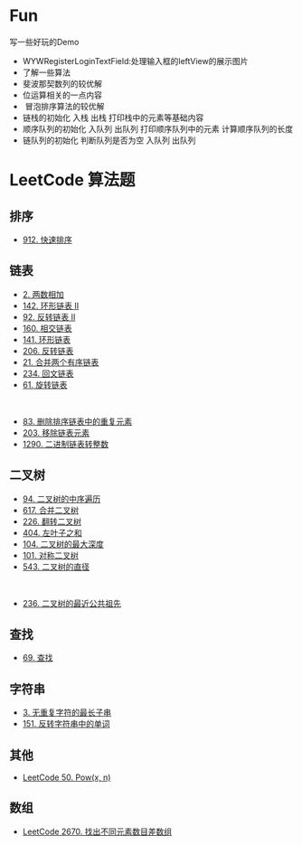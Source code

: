 # Fun
写一些好玩的Demo
- WYWRegisterLoginTextField:处理输入框的leftView的展示图片
- 了解一些算法
-   斐波那契数列的较优解
-   位运算相关的一点内容
-  冒泡排序算法的较优解
- 链栈的初始化 入栈 出栈 打印栈中的元素等基础内容
- 顺序队列的初始化 入队列 出队列 打印顺序队列中的元素 计算顺序队列的长度
- 链队列的初始化 判断队列是否为空 入队列 出队列


# LeetCode 算法题
## 排序
- [912. 快速排序](https://github.com/twototwoto/Fun/wiki/%E6%8E%92%E5%BA%8F)

## 链表
- [2. 两数相加](https://github.com/twototwoto/Fun/wiki/%E9%93%BE%E8%A1%A8#2-%E4%B8%A4%E6%95%B0%E7%9B%B8%E5%8A%A0)
- [142. 环形链表 II](https://github.com/twototwoto/Fun/wiki/%E9%93%BE%E8%A1%A8#142-%E7%8E%AF%E5%BD%A2%E9%93%BE%E8%A1%A8-ii)
- [92. 反转链表 II](https://github.com/twototwoto/Fun/wiki/%E9%93%BE%E8%A1%A8#92-%E5%8F%8D%E8%BD%AC%E9%93%BE%E8%A1%A8-ii)
- [160. 相交链表](https://github.com/twototwoto/Fun/wiki/%E9%93%BE%E8%A1%A8#160-%E7%9B%B8%E4%BA%A4%E9%93%BE%E8%A1%A8)
- [141. 环形链表](https://github.com/twototwoto/Fun/wiki/%E9%93%BE%E8%A1%A8#141-%E7%8E%AF%E5%BD%A2%E9%93%BE%E8%A1%A8)
- [206. 反转链表](https://github.com/twototwoto/Fun/wiki/%E9%93%BE%E8%A1%A8)
- [21. 合并两个有序链表](https://github.com/twototwoto/Fun/wiki/%E9%93%BE%E8%A1%A8#21-%E5%90%88%E5%B9%B6%E4%B8%A4%E4%B8%AA%E6%9C%89%E5%BA%8F%E9%93%BE%E8%A1%A8)
- [234. 回文链表](https://github.com/twototwoto/Fun/wiki/LeetCode-234.-%E5%9B%9E%E6%96%87%E9%93%BE%E8%A1%A8)
- [61. 旋转链表](https://github.com/twototwoto/Fun/wiki/%E9%93%BE%E8%A1%A8#61-%E6%97%8B%E8%BD%AC%E9%93%BE%E8%A1%A8)
<br/>

- [83. 删除排序链表中的重复元素](https://github.com/twototwoto/Fun/wiki/%E9%93%BE%E8%A1%A8#83-%E5%88%A0%E9%99%A4%E6%8E%92%E5%BA%8F%E9%93%BE%E8%A1%A8%E4%B8%AD%E7%9A%84%E9%87%8D%E5%A4%8D%E5%85%83%E7%B4%A0)
- [203. 移除链表元素](https://github.com/twototwoto/Fun/wiki/%E9%93%BE%E8%A1%A8#203-%E7%A7%BB%E9%99%A4%E9%93%BE%E8%A1%A8%E5%85%83%E7%B4%A0)
- [1290. 二进制链表转整数](https://github.com/twototwoto/Fun/wiki/%E9%93%BE%E8%A1%A8#1290-%E4%BA%8C%E8%BF%9B%E5%88%B6%E9%93%BE%E8%A1%A8%E8%BD%AC%E6%95%B4%E6%95%B0)

## 二叉树
- [94. 二叉树的中序遍历](https://github.com/twototwoto/Fun/wiki/%E4%BA%8C%E5%8F%89%E6%A0%91#94-%E4%BA%8C%E5%8F%89%E6%A0%91%E7%9A%84%E4%B8%AD%E5%BA%8F%E9%81%8D%E5%8E%86)
- [617. 合并二叉树](https://github.com/twototwoto/Fun/wiki/%E4%BA%8C%E5%8F%89%E6%A0%91#617-%E5%90%88%E5%B9%B6%E4%BA%8C%E5%8F%89%E6%A0%91)
- [226. 翻转二叉树](https://github.com/twototwoto/Fun/wiki/%E4%BA%8C%E5%8F%89%E6%A0%91#226-%E7%BF%BB%E8%BD%AC%E4%BA%8C%E5%8F%89%E6%A0%91)
- [404. 左叶子之和](https://github.com/twototwoto/Fun/wiki/%E4%BA%8C%E5%8F%89%E6%A0%91#404-%E5%B7%A6%E5%8F%B6%E5%AD%90%E4%B9%8B%E5%92%8C)
- [104. 二叉树的最大深度](https://github.com/twototwoto/Fun/wiki/%E4%BA%8C%E5%8F%89%E6%A0%91#104-%E4%BA%8C%E5%8F%89%E6%A0%91%E7%9A%84%E6%9C%80%E5%A4%A7%E6%B7%B1%E5%BA%A6)
- [101. 对称二叉树](https://github.com/twototwoto/Fun/wiki/%E4%BA%8C%E5%8F%89%E6%A0%91#101-%E5%AF%B9%E7%A7%B0%E4%BA%8C%E5%8F%89%E6%A0%91)
- [543. 二叉树的直径](https://github.com/twototwoto/Fun/wiki/%E4%BA%8C%E5%8F%89%E6%A0%91#543-%E4%BA%8C%E5%8F%89%E6%A0%91%E7%9A%84%E7%9B%B4%E5%BE%84)

<br/>

- [236. 二叉树的最近公共祖先](https://github.com/twototwoto/Fun/wiki/%E4%BA%8C%E5%8F%89%E6%A0%91#236-%E4%BA%8C%E5%8F%89%E6%A0%91%E7%9A%84%E6%9C%80%E8%BF%91%E5%85%AC%E5%85%B1%E7%A5%96%E5%85%88)

## 查找
- [69. 查找](https://github.com/twototwoto/Fun/wiki/%E6%9F%A5%E6%89%BE)

## 字符串
- [3. 无重复字符的最长子串](https://github.com/twototwoto/Fun/wiki/%E5%AD%97%E7%AC%A6%E4%B8%B2)
- [151. 反转字符串中的单词](https://github.com/twototwoto/Fun/wiki/LeetCode151.-%E5%8F%8D%E8%BD%AC%E5%AD%97%E7%AC%A6%E4%B8%B2%E4%B8%AD%E7%9A%84%E5%8D%95%E8%AF%8D)

## 其他
- [LeetCode  50. Pow(x, n)](https://github.com/twototwoto/Fun/wiki/%E5%85%B6%E4%BB%96#leetcode--50-powx-n)

## 数组
- [LeetCode 2670. 找出不同元素数目差数组](https://github.com/twototwoto/Fun/wiki/%E6%95%B0%E7%BB%84#leetcode-2670-%E6%89%BE%E5%87%BA%E4%B8%8D%E5%90%8C%E5%85%83%E7%B4%A0%E6%95%B0%E7%9B%AE%E5%B7%AE%E6%95%B0%E7%BB%84)

